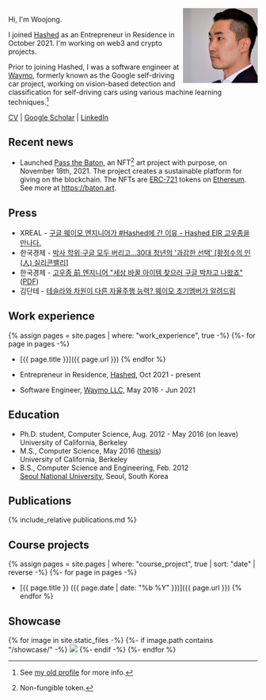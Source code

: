 <img src="assets/woojong_koh_profile.jpeg" align="right" style="width:30%">

Hi, I'm Woojong.

I joined [Hashed](https://www.hashed.com) as an Entrepreneur in Residence in October 2021. I'm working on web3 and crypto projects.

Prior to joining Hashed, I was a software engineer at [Waymo](https://waymo.com), formerly known as the Google self-driving car project, working on vision-based detection and classification for self-driving cars using various machine learning techniques.[^1] 

[CV](./assets/wjkoh-cv-public.pdf) \| [Google Scholar](https://scholar.google.com/citations?user=Mz6M9j0AAAAJ&hl=en) \| [LinkedIn](https://www.linkedin.com/in/wjkoh)

## Recent news
- Launched [Pass the Baton](https://baton.art/), an NFT[^2] art project with purpose, on November 18th, 2021. The project creates a sustainable platform for giving on the blockchain. The NFTs are [ERC-721](https://ethereum.org/en/developers/docs/standards/tokens/erc-721/) tokens on [Ethereum](https://ethereum.org/en/). See more at https://baton.art.

## Press
* XREAL - [구글 웨이모 엔지니어가 #Hashed에 간 이유 - Hashed EIR 고우종을 만나다.](https://www.xreal.info/24642ad7-40b3-41a8-8aff-b8f639568d20)
* 한국경제 - [박사 학위·구글 모두 버리고…30대 청년의 '과감한 선택' [황정수의 인(人) 실리콘밸리]](https://www.hankyung.com/it/article/202110021249i)
* 한국경제 - [고우종 前 엔지니어 "세상 바꿀 아이템 찾으러 구글 박차고 나왔죠"](https://www.hankyung.com/economy/article/2021100568691) ([PDF](assets/the_korea_economic_daily_20211006_A032.pdf))
* 김단테 - [테슬라와 차원이 다른 자율주행 능력? 웨이모 초기멤버가 알려드림](https://youtu.be/20wE2yRRTuw)

## Work experience
{% assign pages = site.pages | where: "work_experience", true -%}
{%- for page in pages -%}
 * [{{ page.title }}]({{ page.url }})
{% endfor %}

* Entrepreneur in Residence, [Hashed](https://www.hashed.com), Oct 2021 - present
* Software Engineer, [Waymo LLC](http://waymo.com), May 2016 - Jun 2021  

## Education
* Ph.D. student, Computer Science,  Aug. 2012 - May 2016 (on leave)  
University of California, Berkeley
* M.S., Computer Science, May 2016 ([thesis](https://www2.eecs.berkeley.edu/Pubs/TechRpts/2016/EECS-2016-5.html))  
University of California, Berkeley
* B.S., Computer Science and Engineering, Feb. 2012  
[Seoul National University](http://en.snu.ac.kr), Seoul, South Korea

## Publications
{% include_relative publications.md %}

## Course projects
{% assign pages = site.pages | where: "course_project", true | sort: "date" | reverse -%}
{%- for page in pages -%}
 * [{{ page.title }} ({{ page.date | date: "%b %Y" }})]({{ page.url }})
{% endfor %}

## Showcase
{% for image in site.static_files -%}
{%- if image.path contains "/showcase/" -%}
<a href="{{ image.path }}"><img src="{{ image.path }}" style="width:33%"></a>
{%- endif -%}
{%- endfor %}

[^1]: See [my old profile](http://wjkoh.wikidot.com) for more info.
[^2]: Non-fungible token.
